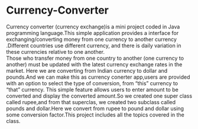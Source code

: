 # Currency-Converter
 Currency converter (currency exchange)is a mini project coded in Java programming language.This simple application provides a interface    for exchanging/converting money from one currency to another currency .Different  countries  use  different  currency,  and  there  is  daily  variation  in  these  currencies relative  to  one  another.  
  Those  who  transfer  money  from  one  country  to  another  (one currency  to  another)  must  be  updated  with  the  latest  currency  exchange  rates  in  the market. 
  Here we are converting from Indian currency to dollar and pounds.And we can make this as currency conerter app,users  are  provided with  an  option  to  select  the  type  of conversion,  from “this” currency to “that” currency. This simple feature allows users to enter amount to be converted and display the converted amount.So we created one super class called rupee,and from that superclas, we created two subclass called pounds and dollar.Here we convert from rupee to pound and dollar using some conversion factor.This project includes all the topics covered in the class.
  
